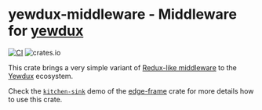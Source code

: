 # yewdux-middleware - Middleware for [yewdux](https://github.com/intendednull/yewdux)

[![CI](https://github.com/ivmarkov/yewdux-middleware/actions/workflows/ci.yml/badge.svg)](https://github.com/ivmarkov/yewdux-middleware/actions/workflows/ci.yml)
![crates.io](https://img.shields.io/crates/v/esp-idf-svc.svg)

This crate brings a very simple variant of [Redux-like middleware](https://redux.js.org/understanding/history-and-design/middleware) to the [Yewdux](https://github.com/intendednull/yewdux) ecosystem.

Check the [`kitchen-sink`](https://github.com/ivmarkov/edge-frame/blob/master/kitchen-sink/src/main.rs#L85) demo of the [edge-frame](https://github.com/ivmarkov/edge-frame/tree/master) crate for more details how to use this crate.